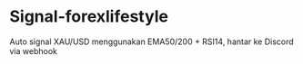 # Signal-forexlifestyle
Auto signal XAU/USD menggunakan EMA50/200 + RSI14, hantar ke Discord via webhook
